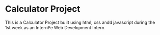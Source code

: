 # Calculator Project

This is a Calculator Project built using html, css andd javascript during the 1st week as an InternPe Web Development Intern.
